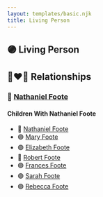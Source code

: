 ```yaml
---
layout: templates/basic.njk
title: Living Person
---
```

## 🟣 Living Person

## 👩‍❤️‍👨 Relationships

### 🔵 [Nathaniel Foote](/people/6/64098820)

#### Children With Nathaniel Foote
* 🔵 [Nathaniel Foote](/people/4/47283305)
* 🟣 [Mary Foote](/people/2/26399744)
* 🟣 [Elizabeth Foote](/people/8/89243435)
* 🔵 [Robert Foote](/people/9/97668696)
* 🟣 [Frances Foote](/people/9/96421042)
* 🟣 [Sarah Foote](/people/4/45286224)
* 🟣 [Rebecca Foote](/people/3/32470572)
